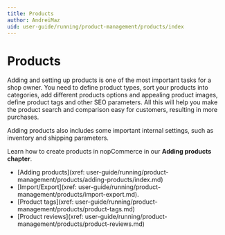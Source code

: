 ```yaml
---
title: Products
author: AndreiMaz
uid: user-guide/running/product-management/products/index
---
```

# Products

Adding and setting up products is one of the most important tasks for a shop owner. You need to define product types, sort your products into categories, add different products options and appealing product images, define product tags and other SEO parameters. All this will help you make the product search and comparison easy for customers, resulting in more purchases.

Adding products also includes some important internal settings, such as inventory and shipping parameters.

Learn how to create products in nopCommerce in our **Adding products chapter**.

- [Adding products](xref: user-guide/running/product-management/products/adding-products/index.md)
- [Import/Export](xref: user-guide/running/product-management/products/import-export.md).
- [Product tags](xref: user-guide/running/product-management/products/product-tags.md)
- [Product reviews](xref: user-guide/running/product-management/products/product-reviews.md)
